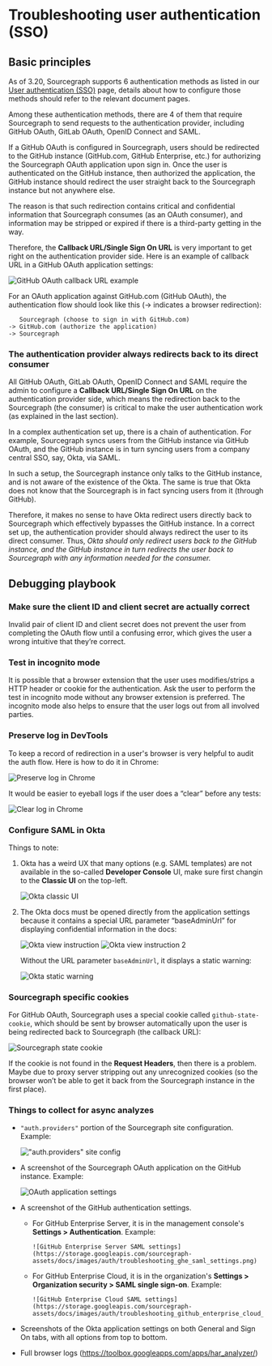 # Troubleshooting user authentication (SSO)

## Basic principles

As of 3.20, Sourcegraph supports 6 authentication methods as listed in our [User authentication (SSO)](https://docs.sourcegraph.com/admin/auth) page, details about how to configure those methods should refer to the relevant document pages.

Among these authentication methods, there are 4 of them that require Sourcegraph to send requests to the authentication provider, including GitHub OAuth, GitLab OAuth, OpenID Connect and SAML.

If a GitHub OAuth is configured in Sourcegraph, users should be redirected to the GitHub instance (GitHub.com, GitHub Enterprise, etc.) for authorizing the Sourcegraph OAuth application upon sign in. Once the user is authenticated on the GitHub instance, then authorized the application, the GitHub instance should redirect the user straight back to the Sourcegraph instance but not anywhere else. 

The reason is that such redirection contains critical and confidential information that Sourcegraph consumes (as an OAuth consumer), and information may be stripped or expired if there is a third-party getting in the way.

Therefore, the **Callback URL/Single Sign On URL** is very important to get right on the authentication provider side. Here is an example of callback URL in a GitHub OAuth application settings:

![GitHub OAuth callback URL example](https://storage.googleapis.com/sourcegraph-assets/docs/images/auth/troubleshooting_callback_url_example.png)

For an OAuth application against GitHub.com (GitHub OAuth), the authentication flow should look like this (-> indicates a browser redirection):

```
   Sourcegraph (choose to sign in with GitHub.com)
-> GitHub.com (authorize the application)
-> Sourcegraph 
```

### The authentication provider always redirects back to its direct consumer

All GitHub OAuth, GitLab OAuth, OpenID Connect and SAML require the admin to configure a **Callback URL/Single Sign On URL** on the authentication provider side, which means the redirection back to the Sourcegraph (the consumer) is critical to make the user authentication work (as explained in the last section).

In a complex authentication set up, there is a chain of authentication. For example, Sourcegraph syncs users from the GitHub instance via GitHub OAuth, and the GitHub instance is in turn syncing users from a company central SSO, say, Okta, via SAML.

In such a setup, the Sourcegraph instance only talks to the GitHub instance, and is not aware of the existence of the Okta. The same is true that Okta does not know that the Sourcegraph is in fact syncing users from it (through GitHub).

Therefore, it makes no sense to have Okta redirect users directly back to Sourcegraph which effectively bypasses the GitHub instance. In a correct set up, the authentication provider should always redirect the user to its direct consumer. Thus, *Okta should only redirect users back to the GitHub instance, and the GitHub instance in turn redirects the user back to Sourcegraph with any information needed for the consumer.*

## Debugging playbook

### Make sure the client ID and client secret are actually correct

Invalid pair of client ID and client secret does not prevent the user from completing the OAuth flow until a confusing error, which gives the user a wrong intuitive that they’re correct.

### Test in incognito mode

It is possible that a browser extension that the user uses modifies/strips a HTTP header or cookie for the authentication. Ask the user to perform the test in incognito mode without any browser extension is preferred. The incognito mode also helps to ensure that the user logs out from all involved parties.

### Preserve log in DevTools

To keep a record of redirection in a user's browser is very helpful to audit the auth flow. Here is how to do it in Chrome:

![Preserve log in Chrome](https://storage.googleapis.com/sourcegraph-assets/docs/images/auth/troubleshooting_preserve_log_in_chrome.png)

It would be easier to eyeball logs if the user does a “clear” before any tests:

![Clear log in Chrome](https://storage.googleapis.com/sourcegraph-assets/docs/images/auth/troubleshooting_clear_log_in_chromejpg)

### Configure SAML in Okta

Things to note:

1. Okta has a weird UX that many options (e.g. SAML templates) are not available in the so-called **Developer Console** UI, make sure first changin to the **Classic UI** on the top-left.

    ![Okta classic UI](https://storage.googleapis.com/sourcegraph-assets/docs/images/auth/troubleshooting_okta_classic_ui.png)

2. The Okta docs must be opened directly from the application settings because it contains a special URL parameter “baseAdminUrl” for displaying confidential information in the docs:

    ![Okta view instruction](https://storage.googleapis.com/sourcegraph-assets/docs/images/auth/troubleshooting_okta_view_instruction.png)
    ![Okta view instruction 2](https://storage.googleapis.com/sourcegraph-assets/docs/images/auth/troubleshooting_okta_view_instruction_2.png)

    Without the URL parameter `baseAdminUrl`, it displays a static warning:

    ![Okta static warning](https://storage.googleapis.com/sourcegraph-assets/docs/images/auth/troubleshooting_okta_static_warning.png)

### Sourcegraph specific cookies

For GitHub OAuth, Sourcegraph uses a special cookie called `github-state-cookie`, which should be sent by browser automatically upon the user is being redirected back to Sourcegraph (the callback URL):

![Sourcegraph state cookie](https://storage.googleapis.com/sourcegraph-assets/docs/images/auth/troubleshooting_sourcegraph_state_cookie.png)

If the cookie is not found in the **Request Headers**, then there is a problem. Maybe due to proxy server stripping out any unrecognized cookies (so the browser won’t be able to get it back from the Sourcegraph instance in the first place).

### Things to collect for async analyzes

- `"auth.providers"` portion of the Sourcegraph site configuration. Example:

    !["auth.providers" site config](https://storage.googleapis.com/sourcegraph-assets/docs/images/auth/troubleshooting_sourcegraph_auth_providers.png)

- A screenshot of the Sourcegraph OAuth application on the GitHub instance. Example:

    ![OAuth application settings](https://storage.googleapis.com/sourcegraph-assets/docs/images/auth/troubleshooting_oauth_application_settings.png)

- A screenshot of the GitHub authentication settings.
  - For GitHub Enterprise Server, it is in the management console's **Settings > Authentication**. Example:

        ![GitHub Enterprise Server SAML settings](https://storage.googleapis.com/sourcegraph-assets/docs/images/auth/troubleshooting_ghe_saml_settings.png)

  - For GitHub Enterprise Cloud, it is in the organization's **Settings > Organization security > SAML single sign-on**. Example:

        ![GitHub Enterprise Cloud SAML settings](https://storage.googleapis.com/sourcegraph-assets/docs/images/auth/troubleshooting_github_enterprise_cloud_saml_settings.png)

- Screenshots of the Okta application settings on both General and Sign On tabs, with all options from top to bottom.
- Full browser logs (https://toolbox.googleapps.com/apps/har_analyzer/)
